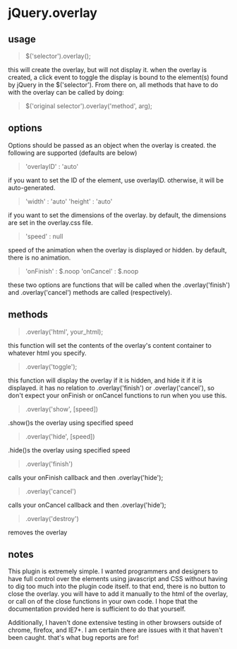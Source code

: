 jQuery.overlay
==============
usage
-----
> $('selector').overlay();

this will create the overlay, but will not display it.  when the overlay is created, a click event to toggle the display is bound to the element(s) found by jQuery in the $('selector').  From there on, all methods that have to do with the overlay can be called by doing:

> $('original selector').overlay('method', arg);

options
-------
Options should be passed as an object when the overlay is created. the following are supported (defaults are below)

> 'overlayID' : 'auto'

if you want to set the ID of the element, use overlayID.  otherwise, it will be auto-generated.

> 'width' : 'auto'
> 'height' : 'auto'

if you want to set the dimensions of the overlay.  by default, the dimensions are set in the overlay.css file.

> 'speed' : null

speed of the animation when the overlay is displayed or hidden.  by default, there is no animation.

> 'onFinish' : $.noop
> 'onCancel' : $.noop

these two options are functions that will be called when the .overlay('finish') and .overlay('cancel') methods are called (respectively).

methods
-------

> .overlay('html', your_html);

this function will set the contents of the overlay's content container to whatever html you specify.

> .overlay('toggle');

this function will display the overlay if it is hidden, and hide it if it is displayed.  it has no relation to .overlay('finish') or .overlay('cancel'), so don't expect your onFinish or onCancel functions to run when you use this.

> .overlay('show', [speed])

.show()s the overlay using specified speed

> .overlay('hide', [speed])

.hide()s the overlay using specified speed

> .overlay('finish')

calls your onFinish callback and then .overlay('hide');

> .overlay('cancel')

calls your onCancel callback and then .overlay('hide');

> .overlay('destroy')

removes the overlay

notes
-----

This plugin is extremely simple.  I wanted programmers and designers to have full control over the elements using javascript and CSS without having to dig too much into the plugin code itself.  to that end, there is no button to close the overlay.  you will have to add it manually to the html of the overlay, or call on of the close functions in your own code.  I hope that the documentation provided here is sufficient to do that yourself.

Additionally, I haven't done extensive testing in other browsers outside of chrome, firefox, and IE7+.  I am certain there are issues with it that haven't been caught.  that's what bug reports are for!




